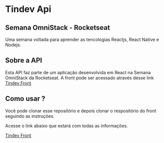 # Tindev Api
## Semana OmniStack - Rocketseat
Uma semana voltada para aprender as tencologias Reactjs, React Native e Nodejs.

## Sobre a API
Esta API faz parte de um aplicação desenvolvida em React na Semana OmniStack da Rocketseat. 
A front pode ser acessado através desse link [Tindev Front](https://github.com/VacariGabriel/tindev-front)

## Como usar ?

Você pode clonar esse repositório e depois clonar o respositório do front seguindo as instruções.

Acesse o link abaixo que estará com todas as informações.

[Tindev Front](https://github.com/VacariGabriel/tindev-front)

